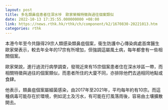 ```yaml
---
layout: post
title: 多名類鼻疽患者住深水埗　歐家榮稱特徵與過往個案類似
date: 2022-10-13 17:35:55.000000000 +08:00
link: https://news.rthk.hk/rthk/ch/component/k2/1670830-20221013.htm
categories: rthk
---
```


本港今年至今共錄得29宗人類感染類鼻疽個案，衞生防護中心傳染病處首席醫生歐家榮表示，較去年全年的17宗有所增加，但強調這屬風土病，每年都會有一些相關個案。

歐家榮說，進行過流行病學調查，發現近來有15宗個案患者住在深水埗區一帶，而相關特徵與過往的個案類似，而患者所住的大廈不同，亦排除他們去過相同地點或食肆。

他表示，類鼻疽個案屬細菌感染，由2017年至2021年，平均每年約有10宗。而這種病毒可能存在於環境，例如泥土及污水，有可能在打風落雨後，容易由土壤擴散開去。
